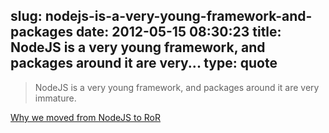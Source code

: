 slug: nodejs-is-a-very-young-framework-and-packages
date: 2012-05-15 08:30:23
title: NodeJS is a very young framework, and packages around it are very...
type: quote
---

> NodeJS is a very young framework, and packages around it are very immature.

[Why we moved from NodeJS to RoR](http://blog.targeterapp.com/post/22984987832/why-we-moved-from-nodejs-to-ror)
